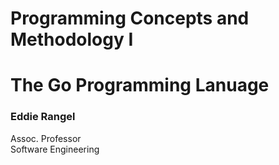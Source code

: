 # Programming Concepts and Methodology I
# The Go Programming Lanuage


### Eddie Rangel
Assoc. Professor  
Software Engineering 
